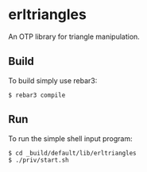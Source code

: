 erltriangles
=====

An OTP library for triangle manipulation.

Build
-----
To build simply use rebar3:

    $ rebar3 compile

Run
-----
To run the simple shell input program:
    
    $ cd _build/default/lib/erltriangles  
    $ ./priv/start.sh